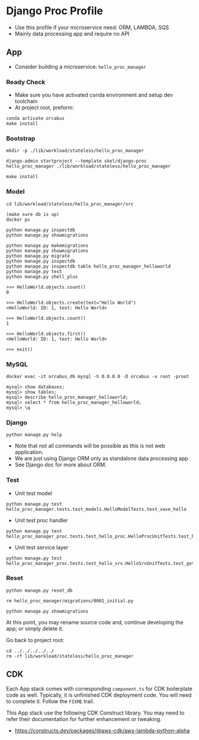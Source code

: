 # Django Proc Profile

- Use this profile if your microservice need: ORM, LAMBDA, SQS
- Mainly data processing app and require no API

## App

- Consider building a microservice: `hello_proc_manager`

### Ready Check

- Make sure you have activated conda environment and setup dev toolchain
- At project root, preform:
```
conda activate orcabus
make install
```

### Bootstrap

```
mkdir -p ./lib/workload/stateless/hello_proc_manager

django-admin startproject --template skel/django-proc hello_proc_manager ./lib/workload/stateless/hello_proc_manager

make install
```

### Model

```
cd lib/workload/stateless/hello_proc_manager/src

(make sure db is up)
docker ps

python manage.py inspectdb
python manage.py showmigrations

python manage.py makemigrations
python manage.py showmigrations
python manage.py migrate
python manage.py inspectdb
python manage.py inspectdb table hello_proc_manager_helloworld
python manage.py test
python manage.py shell_plus

>>> HelloWorld.objects.count()
0

>>> HelloWorld.objects.create(text="Hello World")
<HelloWorld: ID: 1, text: Hello World>

>>> HelloWorld.objects.count()
1

>>> HelloWorld.objects.first()
<HelloWorld: ID: 1, text: Hello World>

>>> exit()
```

### MySQL

```
docker exec -it orcabus_db mysql -h 0.0.0.0 -D orcabus -u root -proot

mysql> show databases;
mysql> show tables;
mysql> describe hello_proc_manager_helloworld;
mysql> select * from hello_proc_manager_helloworld;
mysql> \q
```

### Django

```
python manage.py help
```

- Note that not all commands will be possible as this is not web application.
- We are just using Django ORM only as standalone data processing app.
- See Django doc for more about ORM.

### Test

- Unit test model
```
python manage.py test hello_proc_manager.tests.test_models.HelloModelTests.test_save_hello
```

- Unit test proc handler
```
python manage.py test hello_proc_manager_proc.tests.test_hello_proc.HelloProcUnitTests.test_handler
```

- Unit test service layer
```
python manage.py test hello_proc_manager_proc.tests.test_hello_srv.HelloSrvUnitTests.test_get_hello_from_db
```

### Reset
```
python manage.py reset_db

rm hello_proc_manager/migrations/0001_initial.py

python manage.py showmigrations
```

At this point, you may rename source code and, continue developing the app; or simply delete it.

Go back to project root:
```
cd ../../../../../
rm -rf lib/workload/stateless/hello_proc_manager
```

## CDK

Each App stack comes with corresponding `component.ts` for CDK boilerplate code as well.
Typically, it is unfinished CDK deployment code. You will need to complete it.
Follow the `FIXME` trail.

This App stack use the following CDK Construct library. You may need to refer their documentation for further enhancement or tweaking.

- https://constructs.dev/packages/@aws-cdk/aws-lambda-python-alpha
